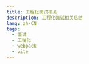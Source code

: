 ```yaml
---
title: 工程化面试相关
description: 工程化面试相关总结
lang: zh-CN
tags:
  - 面试
  - 工程化
  - webpack
  - vite
---
```

